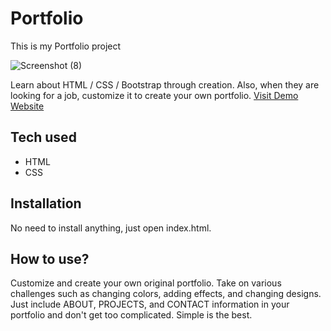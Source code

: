 # Portfolio

This is my Portfolio project

![Screenshot (8)](https://user-images.githubusercontent.com/107381130/183253924-a157a09f-850d-459c-916b-49b82845520f.png)


 Learn about HTML / CSS / Bootstrap through creation. Also, when they are looking for a job, customize it to create your own portfolio.
[Visit Demo Website](https://port21.marcelt1525.repl.co/)
## Tech used
* HTML
* CSS
## Installation
No need to install anything, just open index.html.
## How to use?
Customize and create your own original portfolio. Take on various challenges such as changing colors, adding effects, and changing designs. Just include ABOUT, PROJECTS, and CONTACT information in your portfolio and don't get too complicated. Simple is the best.

